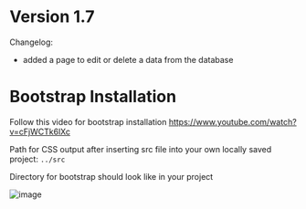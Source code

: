 # Version 1.7
Changelog:  
- added a page to edit or delete a data from the database

# Bootstrap Installation


Follow this video for bootstrap installation 
https://www.youtube.com/watch?v=cFjWCTk6lXc

Path for CSS output after inserting src file into your own locally saved project:
`../src`

Directory for bootstrap should look like in your project

![image](https://github.com/user-attachments/assets/6ec37aa9-8146-4429-a6eb-c2c81e0d502b)

